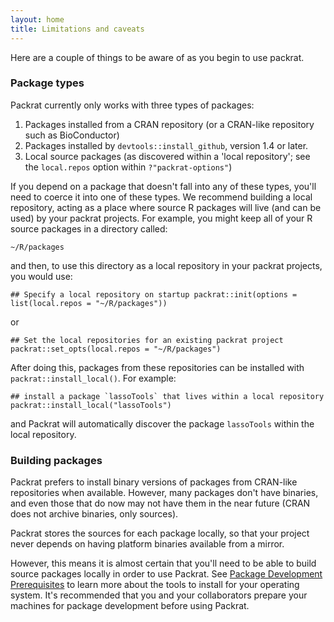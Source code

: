 ```yaml
---
layout: home
title: Limitations and caveats
---
```


Here are a couple of things to be aware of as you begin to use packrat.

### Package types

Packrat currently only works with three types of packages: 

1. Packages installed from a CRAN repository (or a CRAN-like repository such
   as BioConductor)
2. Packages installed by `devtools::install_github`, version 1.4 or later.
3. Local source packages (as discovered within a 'local repository'; see the
   `local.repos` option within `?"packrat-options"`)

If you depend on a package that doesn't fall into any of these types, you'll
need to coerce it into one of these types. We recommend building a local
repository, acting as a place where source R packages will live (and can be
used) by your packrat projects. For example, you might keep all of your R
source packages in a directory called:

    ~/R/packages

and then, to use this directory as a local repository in your packrat
projects, you would use:

    ## Specify a local repository on startup packrat::init(options =
    list(local.repos = "~/R/packages"))

or

    ## Set the local repositories for an existing packrat project
    packrat::set_opts(local.repos = "~/R/packages")

After doing this, packages from these repositories can be installed with
`packrat::install_local()`. For example:

    ## install a package `lassoTools` that lives within a local repository
    packrat::install_local("lassoTools")

and Packrat will automatically discover the package `lassoTools` within the
local repository.

### Building packages

Packrat prefers to install binary versions of packages from CRAN-like
repositories when available. However, many packages don't have binaries, and
even those that do now may not have them in the near future (CRAN does not
archive binaries, only sources). 

Packrat stores the sources for each package locally, so that your project
never depends on having platform binaries available from a mirror.

However, this means it is almost certain that you'll need to be able to build
source packages locally in order to use Packrat. See [Package Development
Prerequisites](http://www.rstudio.com/ide/docs/packages/prerequisites) to
learn more about the tools to install for your operating system. It's
recommended that you and your collaborators prepare your machines for package
development before using Packrat.
